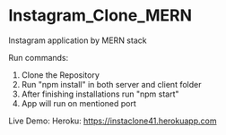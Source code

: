 # Instagram_Clone_MERN
Instagram application by MERN stack

Run commands:

1. Clone the Repository
2. Run "npm install" in both server and client folder
3. After finishing installations run "npm start"  
4. App will run on mentioned port


Live Demo:
Heroku: https://instaclone41.herokuapp.com

